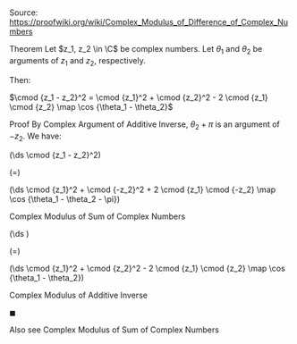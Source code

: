 # 

Source: https://proofwiki.org/wiki/Complex_Modulus_of_Difference_of_Complex_Numbers

Theorem
Let $z_1, z_2 \in \C$ be complex numbers.
Let $\theta_1$ and $\theta_2$ be arguments of $z_1$ and $z_2$, respectively.

Then:

$\cmod {z_1 - z_2}^2 = \cmod {z_1}^2 + \cmod {z_2}^2 - 2 \cmod {z_1} \cmod {z_2} \map \cos {\theta_1 - \theta_2}$


Proof
By Complex Argument of Additive Inverse, $\theta_2 + \pi$ is an argument of $-z_2$.
We have:














\(\ds \cmod {z_1 - z_2}^2\)

\(=\)







\(\ds \cmod {z_1}^2 + \cmod {-z_2}^2 + 2 \cmod {z_1} \cmod {-z_2} \map \cos {\theta_1 - \theta_2 - \pi}\)





Complex Modulus of Sum of Complex Numbers














\(\ds \)

\(=\)







\(\ds \cmod {z_1}^2 + \cmod {z_2}^2 - 2 \cmod {z_1} \cmod {z_2} \map \cos {\theta_1 - \theta_2}\)





Complex Modulus of Additive Inverse



$\blacksquare$


Also see
Complex Modulus of Sum of Complex Numbers




